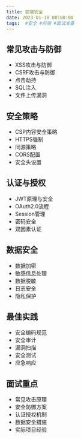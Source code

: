```yaml
---
title: 前端安全
date: 2023-01-18 00:00:00
tags:  #安全 #前端 #面试准备
---
```



## 常见攻击与防御
- XSS攻击与防御
- CSRF攻击与防御
- 点击劫持
- SQL注入
- 文件上传漏洞

## 安全策略
- CSP内容安全策略
- HTTPS强制
- 同源策略
- CORS配置
- 安全头设置

## 认证与授权
- JWT原理与安全
- OAuth2.0流程
- Session管理
- 密码安全
- 双因素认证

## 数据安全
- 数据加密
- 敏感信息处理
- 数据脱敏
- 日志安全
- 隐私保护

## 最佳实践
- 安全编码规范
- 安全审计
- 漏洞扫描
- 安全测试
- 应急响应

## 面试重点
- 常见攻击原理
- 安全防御方案
- 认证授权机制
- 数据安全措施
- 实际项目经验
